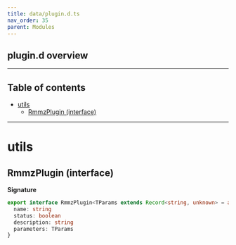 ```yaml
---
title: data/plugin.d.ts
nav_order: 35
parent: Modules
---
```


## plugin.d overview

---

<h2 class="text-delta">Table of contents</h2>

- [utils](#utils)
  - [RmmzPlugin (interface)](#rmmzplugin-interface)

---

# utils

## RmmzPlugin (interface)

**Signature**

```ts
export interface RmmzPlugin<TParams extends Record<string, unknown> = any> {
  name: string
  status: boolean
  description: string
  parameters: TParams
}
```
